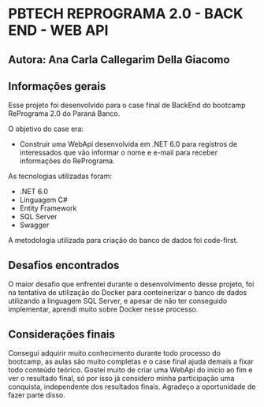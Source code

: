 # PBTECH REPROGRAMA 2.0 - BACK END - WEB API

## Autora: Ana Carla Callegarim Della Giacomo

## Informações gerais

Esse projeto foi desenvolvido para o case final de BackEnd do bootcamp RePrograma 2.0 do Paraná Banco.

O objetivo do case era: 
* Construir uma WebApi desenvolvida em .NET 6.0 para registros de interessados que vão informar o nome e e-mail para receber informações do RePrograma.

As tecnologias utilizadas foram:
* .NET 6.0
* Linguagem C#
* Entity Framework
* SQL Server
* Swagger

A metodologia utilizada para criação do banco de dados foi code-first.

## Desafios encontrados

O maior desafio que enfrentei durante o desenvolvimento desse projeto, foi na tentativa de utilização do Docker para conteinerizar o banco de dados utilizando a linguagem SQL Server, e apesar de não ter conseguido implementar, aprendi muito sobre Docker nesse processo.

## Considerações finais

Consegui adquirir muito conhecimento durante todo processo do bootcamp, as aulas são muito completas e o case final ajuda demais a fixar todo conteúdo teórico. Gostei muito de criar uma WebApi do inicio ao fim e ver o resultado final, só por isso já considero minha participação uma conquista, independente dos resultados finais. Agradeço a oportunidade de fazer parte disso.